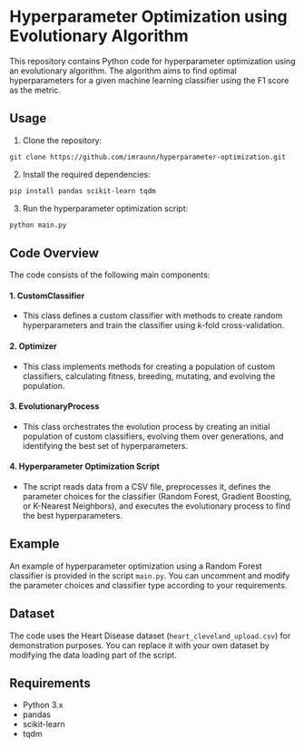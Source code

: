 # Hyperparameter Optimization using Evolutionary Algorithm

This repository contains Python code for hyperparameter optimization using an evolutionary algorithm. The algorithm aims to find optimal hyperparameters for a given machine learning classifier using the F1 score as the metric.

## Usage

1. Clone the repository:

```bash
git clone https://github.com/imraunn/hyperparameter-optimization.git
```

2. Install the required dependencies:

```bash
pip install pandas scikit-learn tqdm
```

3. Run the hyperparameter optimization script:

```bash
python main.py
```

## Code Overview

The code consists of the following main components:

#### 1. CustomClassifier

- This class defines a custom classifier with methods to create random hyperparameters and train the classifier using k-fold cross-validation.

#### 2. Optimizer

- This class implements methods for creating a population of custom classifiers, calculating fitness, breeding, mutating, and evolving the population.

#### 3. EvolutionaryProcess

- This class orchestrates the evolution process by creating an initial population of custom classifiers, evolving them over generations, and identifying the best set of hyperparameters.

#### 4. Hyperparameter Optimization Script

- The script reads data from a CSV file, preprocesses it, defines the parameter choices for the classifier (Random Forest, Gradient Boosting, or K-Nearest Neighbors), and executes the evolutionary process to find the best hyperparameters.

## Example

An example of hyperparameter optimization using a Random Forest classifier is provided in the script `main.py`. You can uncomment and modify the parameter choices and classifier type according to your requirements.

## Dataset

The code uses the Heart Disease dataset (`heart_cleveland_upload.csv`) for demonstration purposes. You can replace it with your own dataset by modifying the data loading part of the script.

## Requirements

- Python 3.x
- pandas
- scikit-learn
- tqdm
